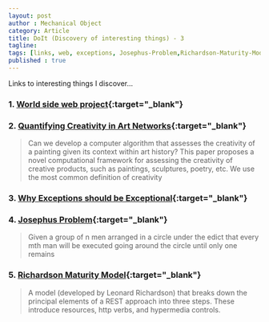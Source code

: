 ```yaml
---
layout: post
author : Mechanical Object
category: Article
title: DoIt (Discovery of interesting things) - 3
tagline: 
tags: [links, web, exceptions, Josephus-Problem,Richardson-Maturity-Model]
published : true
--- 
```

Links to interesting things I discover...

<!--more-->

### 1. [World side web project](http://line-mode.cern.ch/www/hypertext/WWW/TheProject.html){:target="_blank"}

### 2. [Quantifying Creativity in Art Networks](https://arxiv.org/abs/1506.00711){:target="_blank"}

>Can we develop a computer algorithm that assesses the creativity of a painting given 
>its context within art history? This paper proposes a novel computational framework for 
>assessing the creativity of creative products, such as paintings, sculptures, poetry, etc. We use the most common definition of creativity

### 3. [Why Exceptions should be Exceptional](http://mattwarren.org/2016/12/20/Why-Exceptions-should-be-Exceptional/){:target="_blank"}

### 4. [Josephus Problem](http://mathworld.wolfram.com/JosephusProblem.html){:target="_blank"}

>Given a group of n men arranged in a circle under the edict that every mth man will be executed 
>going around the circle until only one remains

### 5. [Richardson Maturity Model](https://martinfowler.com/articles/richardsonMaturityModel.html){:target="_blank"}

> A model (developed by Leonard Richardson) that breaks down the principal elements of a REST 
> approach into three steps. These introduce resources, http verbs, and hypermedia controls. 
